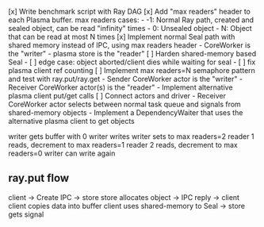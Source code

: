 [x] Write benchmark script with Ray DAG
[x] Add "max readers" header to each Plasma buffer. max readers cases:
    - -1: Normal Ray path, created and sealed object, can be read "infinity" times
    - 0: Unsealed object
    - N: Object that can be read at most N times
[x] Implement normal Seal path with shared memory instead of IPC, using max readers header
    - CoreWorker is the "writer"
    - plasma store is the "reader"
[ ] Harden shared-memory based Seal
    - [ ] edge case: object aborted/client dies while waiting for seal
    - [ ] fix plasma client ref counting
[ ] Implement max readers=N semaphore pattern and test with ray.put/ray.get
    - Sender CoreWorker actor is the "writer"
    - Receiver CoreWorker actor(s) is the "reader"
    - Implement alternative plasma client put/get calls
[ ] Connect actors and driver
    - Receiver CoreWorker actor selects between normal task queue and signals from shared-memory objects
        - Implement a DependencyWaiter that uses the alternative plasma client to get objects



writer gets buffer with 0
writer writes
writer sets to max readers=2
reader 1 reads, decrement to max readers=1
reader 2 reads, decrement to max readers=0
writer can write again


ray.put flow
------------
client -> Create IPC -> store
store allocates object -> IPC reply -> client
client copies data into buffer
client uses shared-memory to Seal -> store gets signal
